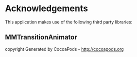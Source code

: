 # Acknowledgements
This application makes use of the following third party libraries:

## MMTransitionAnimator

copyright
Generated by CocoaPods - http://cocoapods.org
